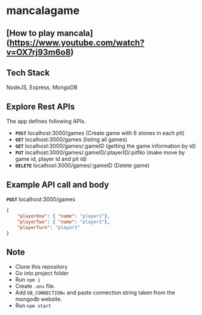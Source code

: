 # mancalagame

## [How to play mancala] (https://www.youtube.com/watch?v=OX7rj93m6o8) 

## Tech Stack
NodeJS, Express, MongoDB

## Explore Rest APIs  
  
The app defines following APIs.  

 - **`POST`** localhost:3000/games (Create game with 6 stones in each pit) 
 - **`GET`** localhost:3000/games (listing all games)  
 - **`GET`** localhost:3000/games/:gameID (getting the game information by id) 
 - **`PUT`** localhost:3000/games/:gameID/:playerID/:pitNo (make move by game id, player id and pit id) 
 - **`DELETE`** localhost:3000/games/:gameID (Delete game) 

## Example API call and body
**`POST`** localhost:3000/games
```json
{
    "playerOne": { "name": "player1"},
    "playerTwo": { "name": "player2"},
    "playerTurn": "player1"
}
```

## Note
- Clone this repository
- Go into project folder
- Run `npm i`
- Create `.env` file.
- Add `DB_CONNECTION=` and paste connection string taken from the mongodb website.
- Run `npm start`
